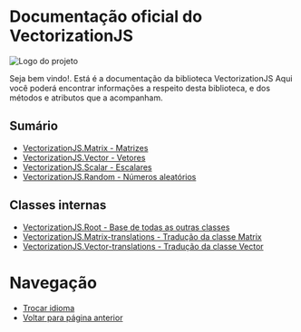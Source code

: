# Documentação oficial do VectorizationJS
![Logo do projeto](https://github.com/WilliamJardim/VectorizationJS/blob/main/imagens/logo512x512.png)

Seja bem vindo!. Está é a documentação da biblioteca VectorizationJS
Aqui você poderá encontrar informações a respeito desta biblioteca, e dos métodos e atributos que a acompanham.

## Sumário
- [VectorizationJS.Matrix - Matrizes](Matrix/page.md)
- [VectorizationJS.Vector - Vetores](Vector/page.md)
- [VectorizationJS.Scalar - Escalares](Scalar/page.md)
- [VectorizationJS.Random - Números aleatórios](Random/page.md)

## Classes internas
- [VectorizationJS.Root - Base de todas as outras classes](Root/page.md)
- [VectorizationJS.Matrix-translations - Tradução da classe Matrix](MatrixTraducao/page.md)
- [VectorizationJS.Vector-translations - Tradução da classe Vector](VectorTraducao/page.md)

# Navegação
* [Trocar idioma](../docs-main.md)
* [Voltar para página anterior](../docs-main.md)